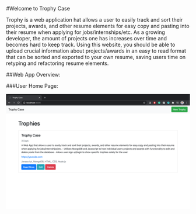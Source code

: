 #Welcome to Trophy Case

Trophy is a web application hat allows a user to easily track and sort their projects, awards, and other resume elements for easy copy and pasting into their resume when applying for jobs/internships/etc. As a growing developer, the amount of projects one has increases over time and becomes hard to keep track. Using this website, you should be able to upload crucial information about projects/awards in an easy to read format that can be sorted and exported to your own resume, saving users time on retyping and refactoring resume elements. 

##Web App Overview:

###User Home Page: 


![Home Page](/images/home.png)